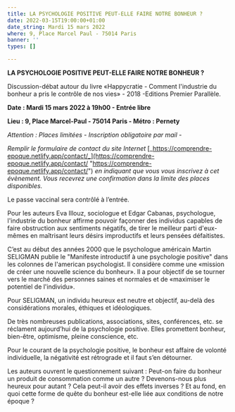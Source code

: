 ```yaml
---
title: LA PSYCHOLOGIE POSITIVE PEUT-ELLE FAIRE NOTRE BONHEUR ?
date: 2022-03-15T19:00:00+01:00
date_string: Mardi 15 mars 2022
where: 9, Place Marcel Paul - 75014 Paris
banner: ''
types: []

---
```

**LA PSYCHOLOGIE POSITIVE PEUT-ELLE FAIRE NOTRE BONHEUR ?**

Discussion-débat autour du livre «Happycratie - Comment l'industrie du bonheur a pris le contrôle de nos vies» - 2018 -Editions Premier Parallèle.

**Date : Mardi 15 mars 2022 à 19h00 - Entrée libre**

**Lieu : 9, Place Marcel-Paul - 75014 Paris - Métro : Pernety**

_Attention : Places limitées - Inscription obligatoire par mail -_

_Remplir le formulaire de contact du site Internet_ [_https://comprendre-epoque.netlify.app/contact/_](https://comprendre-epoque.netlify.app/contact/ "https://comprendre-epoque.netlify.app/contact/") _en indiquant que vous vous inscrivez à cet évènement. Vous recevrez une confirmation dans la limite des places disponibles._

Le passe vaccinal sera contrôlé à l’entrée.

Pour les auteurs Eva Illouz, sociologue et Edgar Cabanas, psychologue, l'industrie du bonheur affirme pouvoir façonner des individus capables de faire obstruction aux sentiments négatifs, de tirer le meilleur parti d'eux-mêmes en maîtrisant leurs désirs improductifs et leurs pensées défaitistes.

C’est au début des années 2000 que le psychologue américain Martin SELIGMAN publie le "Manifeste introductif à une psychologie positive" dans les colonnes de l'american psychologist. Il considère comme une «mission de créer une nouvelle science du bonheur». Il a pour objectif de se tourner vers le marché des personnes saines et normales et de «maximiser le potentiel de l'individu».

Pour SELIGMAN, un individu heureux est neutre et objectif, au-delà des considérations morales, éthiques et idéologiques.

De très nombreuses publications, associations, sites, conférences, etc. se réclament aujourd’hui de la psychologie positive. Elles promettent bonheur, bien-être, optimisme, pleine conscience, etc.

Pour le courant de la psychologie positive, le bonheur est affaire de volonté individuelle, la négativité est rétrograde et il faut s’en détourner.

Les auteurs ouvrent le questionnement suivant : Peut-on faire du bonheur un produit de consommation comme un autre ? Devenons-nous plus heureux pour autant ? Cela peut-il avoir des effets inverses ? Et au fond, en quoi cette forme de quête du bonheur est-elle liée aux conditions de notre époque ?